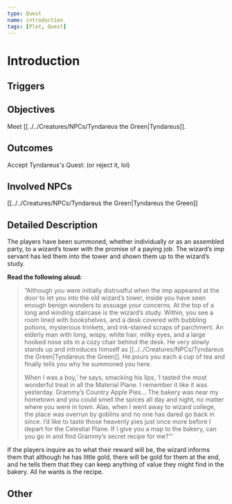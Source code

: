 ```yaml
---
type: Quest
name: introduction
tags: [Plot, Quest]
---
```


# Introduction

## Triggers

## Objectives
Meet [[../../Creatures/NPCs/Tyndareus the Green|Tyndareus]]. 

## Outcomes
Accept Tyndareus's Quest: 
(or reject it, lol) 

## Involved NPCs
[[../../Creatures/NPCs/Tyndareus the Green|Tyndareus the Green]]

## Detailed Description
The players have been summoned, whether individually or as an assembled party, to a wizard’s tower with the promise of a paying job. The wizard’s imp servant has led them into the tower and shown them up to the wizard’s study. 

**Read the following aloud:**

> “Although you were initially distrustful when the imp appeared at the door to let you into the old wizard’s tower, inside you have seen enough benign wonders to assuage your concerns. At the top of a long and winding staircase is the wizard’s study. Within, you see a room lined with bookshelves, and a desk covered with bubbling potions, mysterious trinkets, and ink-stained scraps of parchment. An elderly man with long, wispy, white hair, milky eyes, and a large hooked nose sits in a cozy chair behind the desk. He very slowly stands up and introduces himself as [[../../Creatures/NPCs/Tyndareus the Green|Tyndareus the Green]]. He pours you each a cup of tea and finally tells you why he summoned you here.
> 
> When I was a boy,’ he says, smacking his lips, ‘I tasted the most wonderful treat in all the Material Plane. I remember it like it was yesterday. Grammy’s Country Apple Pies… The bakery was near my hometown and you could smell the spices all day and night, no matter where you were in town. Alas, when I went away to wizard college, the place was overrun by goblins and no one has dared go back in since. I’d like to taste those heavenly pies just once more before I depart for the Celestial Plane. If I give you a map to the bakery, can you go in and find Grammy’s secret recipe for me?’”

If the players inquire as to what their reward will be, the wizard informs them that although he has little gold, there will be gold for them at the end, and he tells them that they can keep anything of value they might find in the bakery.  All he wants is the recipe.

## Other